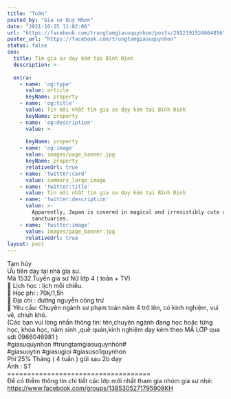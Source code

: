 ```yaml
---
title: "Toán"
posted_by: "Gia sư Quy Nhơn"
date: "2021-10-25 11:02:06"
url: "https://facebook.com/trungtamgiasuquynhon/posts/2922191524664856"
poster_url: "https://facebook.com/trungtamgiasuquynhon"
status: false
seo:
  title: Tìm gia sư dạy kèm tại Bình Định
  description: >-
    
  extra:
    - name: 'og:type'
      value: article
      keyName: property
    - name: 'og:title'
      value: Tin mới nhất tìm gia sư dạy kèm tại Bình Định
      keyName: property
    - name: 'og:description'
      value: >-
        
      keyName: property
    - name: 'og:image'
      value: images/page_banner.jpg
      keyName: property
      relativeUrl: true
    - name: 'twitter:card'
      value: summary_large_image
    - name: 'twitter:title'
      value: Tin mới nhất tìm gia sư dạy kèm tại Bình Định
    - name: 'twitter:description'
      value: >-
        Apparently, Japan is covered in magical and irresistibly cute animal
        sanctuaries.
    - name: 'twitter:image'
      value: images/page_banner.jpg
      relativeUrl: true
layout: post
---
```

Tạm hủy<br>Ưu tiên dạy tại nhà gia sư.<br>Mã 1532.Tuyển gia sư Nữ lớp 4 ( toán + TV)<br>🧐 Lịch học : lịch mỗi chiều.<br>🧐 Học phí : 70k/1,5h<br>🧐 Địa chỉ : đường nguyễn công trứ<br>🧐 Yêu cầu: Chuyên ngành sư phạm toán năm 4 trở lên, có kinh nghiệm, vui vẻ, chiuh khó.<br>(Các bạn vui lòng nhắn thông tin: tên,chuyên ngành đang học hoặc từng học, khóa học, năm sinh ,quê quán,kinh nghiệm dạy kèm theo MÃ LỚP qua sdt 0966046981 )<br>#giasuquynhon #trungtamgiasuquynhon#<br>#giasuuytin #giasugioi #giasuso1quynhon<br>Phí 25% Tháng ( 4 tuần ) gửi sau 2b dạy<br>Ảnh : ST<br>====================================<br>Để có thểm thông tin chi tiết các lớp mới nhất tham gia nhóm gia sư nhé: https://www.facebook.com/groups/1385305271795908KH
